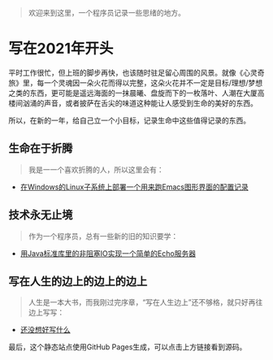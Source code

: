 > 欢迎来到这里，一个程序员记录一些思绪的地方。

# 写在2021年开头

平时工作很忙，但上班的脚步再快，也该随时驻足留心周围的风景。就像《心灵奇旅》里，每一个灵魂因一朵火花而得以完整，这朵火花并不一定是目标/理想/梦想之类的东西，更可能是遥远海面的一抹晨曦、盘旋而下的一枚落叶、人潮在大厦高楼间汹涌的声音，或者披萨在舌尖的味道这种能让人感受到生命的美好的东西。

所以，在新的一年，给自己立一个小目标，记录生命中这些值得记录的东西。

## 生命在于折腾

> 我是一一个喜欢折腾的人，所以这里会有：

- [在Windows的Linux子系统上部署一个用来跑Emacs图形界面的配置记录](emacs-gui-on-wsl2)

## 技术永无止境

> 作为一个程序员，总有一些新的旧的知识要学：

- [用Java标准库里的非阻塞IO实现一个简单的Echo服务器](_post/echo-java-stdlib-nio)

## 写在人生的边上的边上的边上

> 人生是一本大书，而我刚过完序章，“写在人生边上”还不够格，就只好再往边上写写：

- [还没想好写什么]()

最后，这个静态站点使用GitHub Pages生成，可以点击上方链接看到源码。
